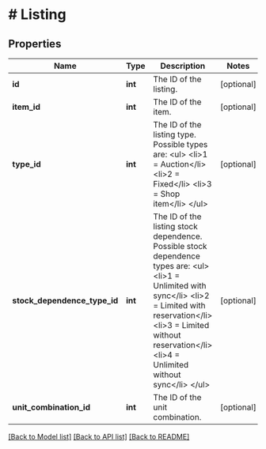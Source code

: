 # # Listing

## Properties

Name | Type | Description | Notes
------------ | ------------- | ------------- | -------------
**id** | **int** | The ID of the listing. | [optional]
**item_id** | **int** | The ID of the item. | [optional]
**type_id** | **int** | The ID of the listing type. Possible types are: &lt;ul&gt;     &lt;li&gt;1 &#x3D; Auction&lt;/li&gt;     &lt;li&gt;2 &#x3D; Fixed&lt;/li&gt;     &lt;li&gt;3 &#x3D; Shop item&lt;/li&gt; &lt;/ul&gt; | [optional]
**stock_dependence_type_id** | **int** | The ID of the listing stock dependence. Possible stock dependence types are: &lt;ul&gt;     &lt;li&gt;1 &#x3D; Unlimited with sync&lt;/li&gt;     &lt;li&gt;2 &#x3D; Limited with reservation&lt;/li&gt;     &lt;li&gt;3 &#x3D; Limited without reservation&lt;/li&gt;     &lt;li&gt;4 &#x3D; Unlimited without sync&lt;/li&gt; &lt;/ul&gt; | [optional]
**unit_combination_id** | **int** | The ID of the unit combination. | [optional]

[[Back to Model list]](../../README.md#models) [[Back to API list]](../../README.md#endpoints) [[Back to README]](../../README.md)
